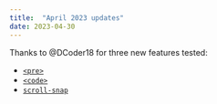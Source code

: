 ```yaml
---
title:  "April 2023 updates"
date: 2023-04-30
---
```

Thanks to @DCoder18 for three new features tested:

* [`<pre>`](/features/html-pre/)
* [`<code>`](/features/html-code/)
* [`scroll-snap`](/features/css-scroll-snap/)
